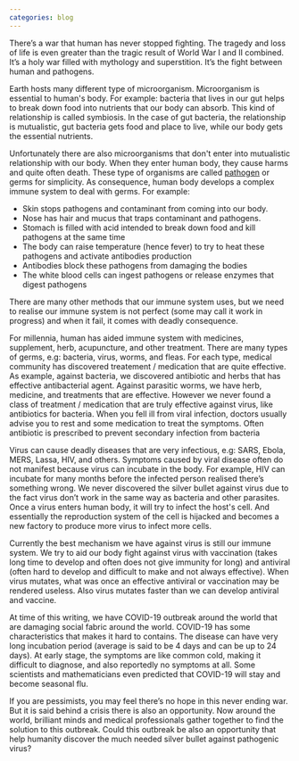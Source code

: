 ```yaml
---
categories: blog
---
```

There’s a war that human has never stopped fighting. The tragedy and loss of life is even greater  than the tragic result of World War I and II combined. It’s a holy war filled with mythology and superstition. It’s the fight between human and pathogens. 

Earth hosts many different type of microorganism. Microorganism is essential to human's body. For example: bacteria that lives in our gut helps to break down food into nutrients that our body can absorb. This kind of relationship is called symbiosis. In the case of gut bacteria, the relationship is mutualistic, gut bacteria gets food and place to live, while our body gets the essential nutrients.  

Unfortunately there are also microorganisms that don't enter into mutualistic relationship with our body. When they enter human body, they cause harms and quite often death. These type of organisms are called [pathogen](https://en.wikipedia.org/wiki/Pathogen) or germs for simplicity. As consequence, human body develops a complex immune system to deal with germs. For example:
- Skin stops pathogens and contaminant from coming into our body.
- Nose has hair and mucus that traps contaminant and pathogens.
- Stomach is filled with acid intended to break down food and kill pathogens at the same time
- The body can raise temperature (hence fever) to try to heat these pathogens and activate antibodies production
- Antibodies block these pathogens from damaging the bodies
- The white blood cells can ingest pathogens or release enzymes that digest pathogens

There are many other methods that our immune system uses, but we need to realise our immune system is not perfect (some may call it work in progress) and when it fail, it comes with deadly consequence. 

For millennia, human has aided immune system with medicines, supplement, herb, acupuncture, and other treatment. There are many types of germs, e.g: bacteria, virus, worms, and fleas. For each type, medical community has discovered treatement / medication that are quite effective. As example, against bacteria, we discovered antibiotic and herbs that has effective antibacterial agent. Against parasitic worms, we have herb, medicine, and treatments that are effective. However we never found a class of treatment / medication that are truly effective against virus, like antibiotics for bacteria. When you fell ill from viral infection, doctors usually advise you to rest and some medication to treat the symptoms. Often antibiotic is prescribed to prevent secondary infection from bacteria

Virus can cause deadly diseases that are very infectious, e.g: SARS, Ebola, MERS, Lassa, HIV, and others. Symptoms caused by viral disease often do not manifest because virus can incubate in the body. For example, HIV can incubate for many months before the infected person realised there’s something wrong. We never discovered the silver bullet against virus due to the fact virus don’t work in the same way as bacteria and other parasites. Once a virus enters human body, it will try to infect the host's cell. And essentially the reproduction system of the cell is hijacked and becomes a new factory to produce more virus to infect more cells. 

Currently the best mechanism we have against virus is still our immune system. We try to aid our body fight against virus with vaccination (takes long time to develop and often does not give immunity for long) and antiviral (often hard to develop and difficult to make and not always effective). When virus mutates, what was once an effective antiviral or vaccination may be rendered useless. Also virus mutates faster than we can develop antiviral and vaccine. 

At time of this writing, we have COVID-19 outbreak around the world that are damaging social fabric around the world. COVID-19 has some characteristics that makes it hard to contains. The disease can have very long incubation period (average is said to be 4 days and can be up to 24 days). At early stage, the symptoms are like common cold, making it difficult to diagnose, and also reportedly no symptoms at all. Some scientists and mathematicians even predicted that COVID-19 will stay and become seasonal flu. 

If you are pessimists, you may feel there’s no hope in this never ending war. But it is said behind a crisis there is also an opportunity. Now around the world, brilliant minds and medical professionals gather together to find the solution to this outbreak. Could this outbreak be also an opportunity that help humanity discover the much needed silver bullet against pathogenic virus?